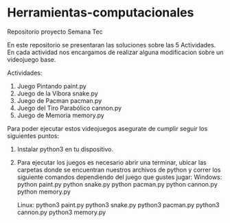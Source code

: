 # Herramientas-computacionales
Repositorio proyecto Semana Tec

En este repositorio se presentaran las soluciones sobre las 5 Actividades. En cada actividad nos encargamos de realizar alguna modificacion sobre un videojuego base. 

Actividades:
1. Juego Pintando               paint.py
2. Juego de la Víbora           snake.py
3. Juego de Pacman              pacman.py
4. Juego del Tiro Parabólico    cannon.py
5. Juego de Memoria             memory.py

Para poder ejecutar estos videojuegos asegurate de cumplir seguir los siguientes puntos:
1. Instalar python3 en tu dispositivo. 
2. Para ejecutar los juegos es necesario abrir una terminar, ubicar las carpetas donde se encuentran nuestros archivos de python y correr los siguiente comandos dependiendo del juego que gustes jugar:
    Windows:
    python paint.py
    python snake.py
    python pacman.py
    python cannon.py
    python memory.py

    Linux:
    python3 paint.py
    python3 snake.py
    python3 pacman.py
    python3 cannon.py
    python3 memory.py


